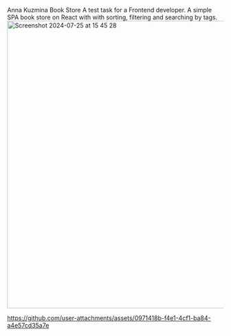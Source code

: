 Anna Kuzmina
Book Store
A test task for a Frontend developer. A simple SPA book store on React with with sorting, filtering and searching by tags.
<img width="668" alt="Screenshot 2024-07-25 at 15 45 28" src="https://github.com/user-attachments/assets/9db4dfa7-c431-41ae-a3ae-c39caae3ced2">

https://github.com/user-attachments/assets/0971418b-f4e1-4cf1-ba84-a4e57cd35a7e

